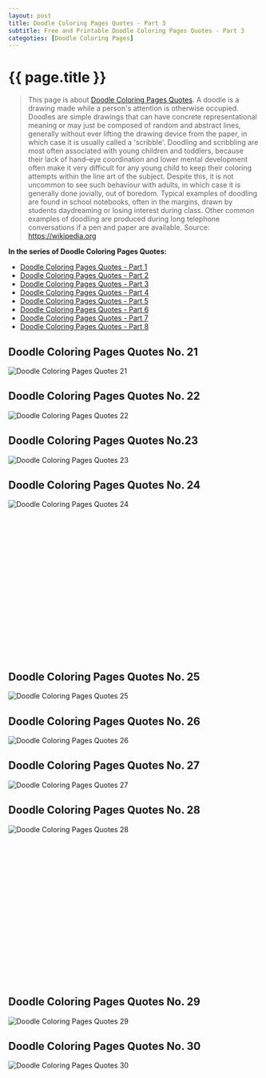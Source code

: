 ```yaml
---
layout: post
title: Doodle Coloring Pages Quotes - Part 3
subtitle: Free and Printable Doodle Coloring Pages Quotes - Part 3
categoties: [Doodle Coloring Pages]
---
```

{{ page.title }}
================
> This page is about [Doodle Coloring Pages Quotes](https://hoanghabelle.github.io/). A doodle is a drawing made while a person's attention is otherwise occupied. Doodles are simple drawings that can have concrete representational meaning or may just be composed of random and abstract lines, generally without ever lifting the drawing device from the paper, in which case it is usually called a 'scribble'. Doodling and scribbling are most often associated with young children and toddlers, because their lack of hand–eye coordination and lower mental development often make it very difficult for any young child to keep their coloring attempts within the line art of the subject. Despite this, it is not uncommon to see such behaviour with adults, in which case it is generally done jovially, out of boredom. Typical examples of doodling are found in school notebooks, often in the margins, drawn by students daydreaming or losing interest during class. Other common examples of doodling are produced during long telephone conversations if a pen and paper are available. Source: https://wikipedia.org

**In the series of Doodle Coloring Pages Quotes:**

* [Doodle Coloring Pages Quotes - Part 1](https://hoanghabelle.github.io/2017/11/13/Doodle-Coloring-Pages-Quotes-part-1.html)
* [Doodle Coloring Pages Quotes - Part 2](https://hoanghabelle.github.io/2017/11/13/Doodle-Coloring-Pages-Quotes-part-2.html)
* [Doodle Coloring Pages Quotes - Part 3](https://hoanghabelle.github.io/2017/11/13/Doodle-Coloring-Pages-Quotes-part-3.html)
* [Doodle Coloring Pages Quotes - Part 4](https://hoanghabelle.github.io/2017/11/13/Doodle-Coloring-Pages-Quotes-part-4.html)
* [Doodle Coloring Pages Quotes - Part 5](https://hoanghabelle.github.io/2017/11/13/Doodle-Coloring-Pages-Quotes-part-5.html)
* [Doodle Coloring Pages Quotes - Part 6](https://hoanghabelle.github.io/2017/11/13/Doodle-Coloring-Pages-Quotes-part-6.html)
* [Doodle Coloring Pages Quotes - Part 7](https://hoanghabelle.github.io/2017/11/13/Doodle-Coloring-Pages-Quotes-part-7.html)
* [Doodle Coloring Pages Quotes - Part 8](https://hoanghabelle.github.io/2017/11/13/Doodle-Coloring-Pages-Quotes-part-8.html)
## Doodle Coloring Pages Quotes No. 21
![Doodle Coloring Pages Quotes 21](https://hoanghabelle.github.io/img1/Doodle-Coloring-Pages-Quotes%20(21).jpg "Doodle Coloring Pages Quotes 21")

## Doodle Coloring Pages Quotes No. 22
![Doodle Coloring Pages Quotes 22](https://hoanghabelle.github.io/img1/Doodle-Coloring-Pages-Quotes%20(22).jpg "Doodle Coloring Pages Quotes 22")

## Doodle Coloring Pages Quotes No.23
![Doodle Coloring Pages Quotes 23](https://hoanghabelle.github.io/img1/Doodle-Coloring-Pages-Quotes%20(23).jpg "Doodle Coloring Pages Quotes 23")

## Doodle Coloring Pages Quotes No. 24
![Doodle Coloring Pages Quotes 24](https://hoanghabelle.github.io/img1/Doodle-Coloring-Pages-Quotes%20(24).jpg "Doodle Coloring Pages Quotes 24")

<script async src="//pagead2.googlesyndication.com/pagead/js/adsbygoogle.js"></script><!-- Texxtonly --><ins class="adsbygoogle" style="display:inline-block;width:336px;height:280px" data-ad-client="ca-pub-6753140515841889" data-ad-slot="3207852233"></ins><script>(adsbygoogle = window.adsbygoogle || []).push({}); </script>

## Doodle Coloring Pages Quotes No. 25
![Doodle Coloring Pages Quotes 25](https://hoanghabelle.github.io/img1/Doodle-Coloring-Pages-Quotes%20(25).jpg "Doodle Coloring Pages Quotes 25")

## Doodle Coloring Pages Quotes No. 26
![Doodle Coloring Pages Quotes 26](https://hoanghabelle.github.io/img1/Doodle-Coloring-Pages-Quotes%20(26).jpg "Doodle Coloring Pages Quotes 26")

## Doodle Coloring Pages Quotes No. 27
![Doodle Coloring Pages Quotes 27](https://hoanghabelle.github.io/img1/Doodle-Coloring-Pages-Quotes%20(27).jpg "Doodle Coloring Pages Quotes 27")

## Doodle Coloring Pages Quotes No. 28
![Doodle Coloring Pages Quotes 28](https://hoanghabelle.github.io/img1/Doodle-Coloring-Pages-Quotes%20(28).jpg "Doodle Coloring Pages Quotes 28")

<script async src="//pagead2.googlesyndication.com/pagead/js/adsbygoogle.js"></script><!-- Texxtonly --><ins class="adsbygoogle" style="display:inline-block;width:336px;height:280px" data-ad-client="ca-pub-6753140515841889" data-ad-slot="3207852233"></ins><script>(adsbygoogle = window.adsbygoogle || []).push({}); </script>

## Doodle Coloring Pages Quotes No. 29
![Doodle Coloring Pages Quotes 29](https://hoanghabelle.github.io/img1/Doodle-Coloring-Pages-Quotes%20(29).jpg "Doodle Coloring Pages Quotes 29")

## Doodle Coloring Pages Quotes No. 30
![Doodle Coloring Pages Quotes 30](https://hoanghabelle.github.io/img1/Doodle-Coloring-Pages-Quotes%20(30).jpg "Doodle Coloring Pages Quotes 30")

